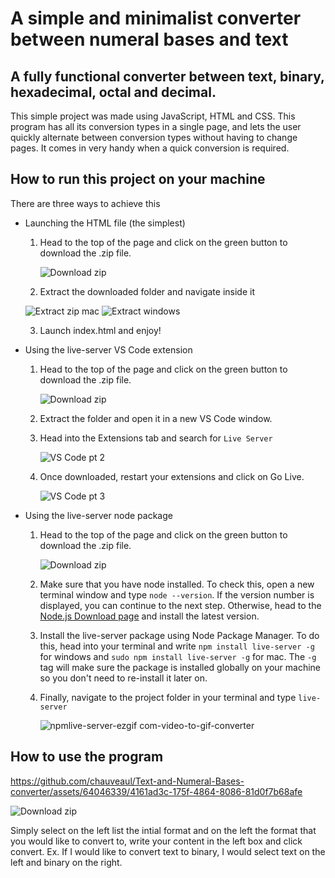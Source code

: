 # A simple and minimalist converter between numeral bases and text

## A fully functional converter between text, binary, hexadecimal, octal and decimal.

This simple project was made using JavaScript, HTML and CSS. This program has all its conversion types in a single page, and lets the user quickly alternate between conversion types without having to change pages. It comes in very handy when a quick conversion is required.

## How to run this project on your machine

There are three ways to achieve this

- Launching the HTML file (the simplest)

  1. Head to the top of the page and click on the green button to download the .zip file.

     ![Download zip](https://github.com/chauveaul/Text-and-Numeral-Bases-converter/assets/64046339/d1ae85b8-829d-49fd-ba93-57c6b15c023d)
  2. Extract the downloaded folder and navigate inside it
     
    ![Extract zip mac](https://github.com/chauveaul/Text-and-Numeral-Bases-converter/assets/64046339/6b088558-6fbc-46c8-a4b5-782d0bb01abc) ![Extract windows](https://github.com/chauveaul/Text-and-Numeral-Bases-converter/assets/64046339/b9b9a2d1-46e4-4299-90b7-e20dffdcd7f9)

  3. Launch index.html and enjoy!

- Using the live-server VS Code extension

  1. Head to the top of the page and click on the green button to download the .zip file.
     
     ![Download zip](https://github.com/chauveaul/Text-and-Numeral-Bases-converter/assets/64046339/d1ae85b8-829d-49fd-ba93-57c6b15c023d)
     
  2. Extract the folder and open it in a new VS Code window.
     
  3. Head into the Extensions tab and search for `Live Server`
     
     ![VS Code pt 2](https://github.com/chauveaul/Text-and-Numeral-Bases-converter/assets/64046339/ef3e5a96-1bd6-4ddf-a593-1a448aeb599b)
     
  4. Once downloaded, restart your extensions and click on Go Live.
     
     ![VS Code pt 3](https://github.com/chauveaul/Text-and-Numeral-Bases-converter/assets/64046339/1d1e6794-e088-4611-8106-729e66acc1fd)

- Using the live-server node package

  1. Head to the top of the page and click on the green button to download the .zip file.
     
     ![Download zip](https://github.com/chauveaul/Text-and-Numeral-Bases-converter/assets/64046339/d1ae85b8-829d-49fd-ba93-57c6b15c023d)
     
  2. Make sure that you have node installed. To check this, open a new terminal window and type `node --version`. If the version number is displayed, you can continue to the next step. Otherwise, head to the <a href="https://nodejs.org/en/download" target="_blank">Node.js Download page</a> and install the latest version.
     
  3. Install the live-server package using Node Package Manager. To do this, head into your terminal and write `npm install live-server -g` for windows and `sudo npm install live-server -g` for mac. The `-g` tag will make sure the package is installed globally on your machine so you don't need to re-install it later on.
  4. Finally, navigate to the project folder in your terminal and type `live-server`
     
     ![npmlive-server-ezgif com-video-to-gif-converter](https://github.com/chauveaul/Text-and-Numeral-Bases-converter/assets/64046339/fa33a4d3-7d46-4966-a7a6-21b414d7e957)

## How to use the program

https://github.com/chauveaul/Text-and-Numeral-Bases-converter/assets/64046339/4161ad3c-175f-4864-8086-81d0f7b68afe

![Download zip](https://github.com/chauveaul/Text-and-Numeral-Bases-converter/assets/64046339/a5c63fc2-855a-4ae9-86bb-1d14050adf71)

Simply select on the left list the intial format and on the left the format that you would like to convert to, write your content in the left box and click convert. Ex. If I would like to convert text to binary, I would select text on the left and binary on the right.
